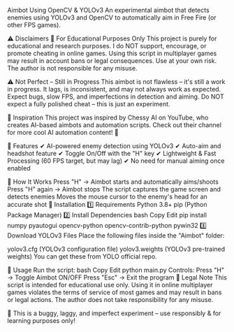 Aimbot Using OpenCV & YOLOv3
An experimental aimbot that detects enemies using YOLOv3 and OpenCV to automatically aim in Free Fire (or other FPS games).

⚠ Disclaimers
🚨 For Educational Purposes Only
This project is purely for educational and research purposes.
I do NOT support, encourage, or promote cheating in online games.
Using this script in multiplayer games may result in account bans or legal consequences.
Use at your own risk. The author is not responsible for any misuse.

⚠ Not Perfect – Still in Progress
This aimbot is not flawless – it's still a work in progress.
It lags, is inconsistent, and may not always work as expected.
Expect bugs, slow FPS, and imperfections in detection and aiming.
Do NOT expect a fully polished cheat – this is just an experiment.

🎥 Inspiration
This project was inspired by Chessy AI on YouTube, who creates AI-based aimbots and automation scripts.
Check out their channel for more cool AI automation content! 🎯

🔧 Features
✔ AI-powered enemy detection using YOLOv3
✔ Auto-aim and headshot feature
✔ Toggle On/Off with the "H" key
✔ Lightweight & Fast Processing (60 FPS target, but may lag)
✔ No need for manual aiming once enabled

📜 How It Works
Press "H" → Aimbot starts and automatically aims/shoots
Press "H" again → Aimbot stops
The script captures the game screen and detects enemies
Moves the mouse cursor to the enemy's head for an accurate shot
📂 Installation
1️⃣ Requirements
Python 3.8+
pip (Python Package Manager)
2️⃣ Install Dependencies
bash
Copy
Edit
pip install numpy pyautogui opencv-python opencv-contrib-python pywin32
3️⃣ Download YOLOv3 Files
Place the following files inside the "Aimbot" folder:

yolov3.cfg (YOLOv3 configuration file)
yolov3.weights (YOLOv3 pre-trained weights)
You can get these from YOLO official repo.

🚀 Usage
Run the script:
bash
Copy
Edit
python main.py
Controls:
Press "H" → Toggle Aimbot ON/OFF
Press "Esc" → Exit the program
📜 Legal Note
This script is intended for educational use only. Using it in online multiplayer games violates the terms of service of most games and may result in bans or legal actions. The author does not take responsibility for any misuse.

🔹 This is a buggy, laggy, and imperfect experiment – use responsibly & for learning purposes only!